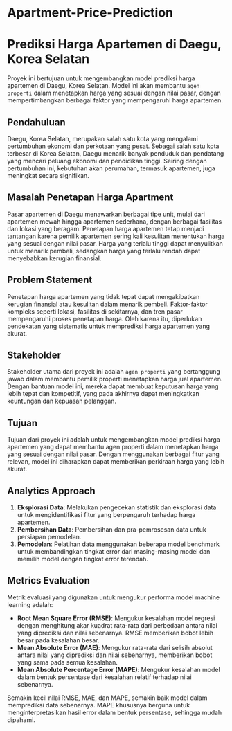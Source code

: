 # Apartment-Price-Prediction
# Prediksi Harga Apartemen di Daegu, Korea Selatan

Proyek ini bertujuan untuk mengembangkan model prediksi harga apartemen di Daegu, Korea Selatan. Model ini akan membantu `agen properti` dalam menetapkan harga yang sesuai dengan nilai pasar, dengan mempertimbangkan berbagai faktor yang mempengaruhi harga apartemen.


## Pendahuluan

Daegu, Korea Selatan, merupakan salah satu kota yang mengalami pertumbuhan ekonomi dan perkotaan yang pesat. Sebagai salah satu kota terbesar di Korea Selatan, Daegu menarik banyak penduduk dan pendatang yang mencari peluang ekonomi dan pendidikan tinggi. Seiring dengan pertumbuhan ini, kebutuhan akan perumahan, termasuk apartemen, juga meningkat secara signifikan.

## Masalah Penetapan Harga Apartment

Pasar apartemen di Daegu menawarkan berbagai tipe unit, mulai dari apartemen mewah hingga apartemen sederhana, dengan berbagai fasilitas dan lokasi yang beragam. Penetapan harga apartemen tetap menjadi tantangan karena pemilik apartemen sering kali kesulitan menentukan harga yang sesuai dengan nilai pasar. Harga yang terlalu tinggi dapat menyulitkan untuk menarik pembeli, sedangkan harga yang terlalu rendah dapat menyebabkan kerugian finansial.

## Problem Statement

Penetapan harga apartemen yang tidak tepat dapat mengakibatkan kerugian finansial atau kesulitan dalam menarik pembeli. Faktor-faktor kompleks seperti lokasi, fasilitas di sekitarnya, dan tren pasar mempengaruhi proses penetapan harga. Oleh karena itu, diperlukan pendekatan yang sistematis untuk memprediksi harga apartemen yang akurat.

## Stakeholder

Stakeholder utama dari proyek ini adalah `agen properti` yang bertanggung jawab dalam membantu pemilik properti menetapkan harga jual apartemen. Dengan bantuan model ini, mereka dapat membuat keputusan harga yang lebih tepat dan kompetitif, yang pada akhirnya dapat meningkatkan keuntungan dan kepuasan pelanggan.

## Tujuan

Tujuan dari proyek ini adalah untuk mengembangkan model prediksi harga apartemen yang dapat membantu agen properti dalam menetapkan harga yang sesuai dengan nilai pasar. Dengan menggunakan berbagai fitur yang relevan, model ini diharapkan dapat memberikan perkiraan harga yang lebih akurat.

## Analytics Approach

1. **Eksplorasi Data**: Melakukan pengecekan statistik dan eksplorasi data untuk mengidentifikasi fitur yang berpengaruh terhadap harga apartemen.
2. **Pembersihan Data**: Pembersihan dan pra-pemrosesan data untuk persiapan pemodelan.
3. **Pemodelan**: Pelatihan data menggunakan beberapa model benchmark untuk membandingkan tingkat error dari masing-masing model dan memilih model dengan tingkat error terendah.

## Metrics Evaluation

Metrik evaluasi yang digunakan untuk mengukur performa model machine learning adalah:

- **Root Mean Square Error (RMSE)**: Mengukur kesalahan model regresi dengan menghitung akar kuadrat rata-rata dari perbedaan antara nilai yang diprediksi dan nilai sebenarnya. RMSE memberikan bobot lebih besar pada kesalahan besar.
- **Mean Absolute Error (MAE)**: Mengukur rata-rata dari selisih absolut antara nilai yang diprediksi dan nilai sebenarnya, memberikan bobot yang sama pada semua kesalahan.
- **Mean Absolute Percentage Error (MAPE)**: Mengukur kesalahan model dalam bentuk persentase dari kesalahan relatif terhadap nilai sebenarnya.

Semakin kecil nilai RMSE, MAE, dan MAPE, semakin baik model dalam memprediksi data sebenarnya. MAPE khususnya berguna untuk menginterpretasikan hasil error dalam bentuk persentase, sehingga mudah dipahami.
